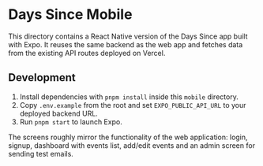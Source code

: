 # Days Since Mobile

This directory contains a React Native version of the Days Since app built with Expo. It reuses the same backend as the web app and fetches data from the existing API routes deployed on Vercel.

## Development

1. Install dependencies with `pnpm install` inside this `mobile` directory.
2. Copy `.env.example` from the root and set `EXPO_PUBLIC_API_URL` to your deployed backend URL.
3. Run `pnpm start` to launch Expo.

The screens roughly mirror the functionality of the web application: login, signup, dashboard with events list, add/edit events and an admin screen for sending test emails.

